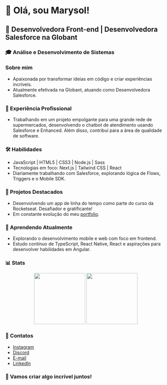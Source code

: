 # 👋 Olá, sou Marysol!

## 🚀 Desenvolvedora Front-end | Desenvolvedora Salesforce na Globant

### 🎓 Análise e Desenvolvimento de Sistemas

### Sobre mim
- Apaixonada por transformar ideias em código e criar experiências incríveis.
- Atualmente efetivada na Globant, atuando como Desenvolvedora Salesforce.

### 💼 Experiência Profissional
- Trabalhando em um projeto empolgante para uma grande rede de supermercados, desenvolvendo o chatbot de atendimento usando Salesforce e Enhanced. Além disso, contribuí para a área de qualidade de software.

### 🛠️ Habilidades
- JavaScript | HTML5 | CSS3 | Node.js | Sass
- Tecnologias em foco: Next.js | Tailwind CSS | React
- Diariamente trabalhando com Salesforce, explorando lógica de Flows, Triggers e o Mobile SDK.

### 🚀 Projetos Destacados
- Desenvolvendo um app de linha do tempo como parte do curso da Rocketseat. Desafiador e gratificante!
- Em constante evolução do meu [portfolio](https://marysolhelena.github.io/portfolio-marysol-dev/).

### 🌱 Aprendendo Atualmente
- Explorando o desenvolvimento mobile e web com foco em frontend.
- Estudo contínuo de TypeScript, React Native, React e aspirações para desenvolver habilidades em Angular.

### 📊 Stats
<div align="center">
  <img height="160em" src="https://github-readme-stats.vercel.app/api?username=MarysolHelena&show_icons=true&theme=cobalt&include_all_commits=true&count_private=false"/>
  <img height="160em" src="https://github-readme-stats.vercel.app/api/top-langs/?username=MarysolHelena&layout=compact&langs_count=7&theme=cobalt"/>
</div>

### 🌈 Contatos
- [Instagram](https://www.instagram.com/marysol.helena/)
- [Discord](https://discord.com/channels/@me)
- [E-mail](mailto:marysolgomesm@gmail.com)
- [LinkedIn](https://www.linkedin.com/in/maysol-helena-mattosinho-867ba1bb/)

### 🚀 Vamos criar algo incrível juntos!

